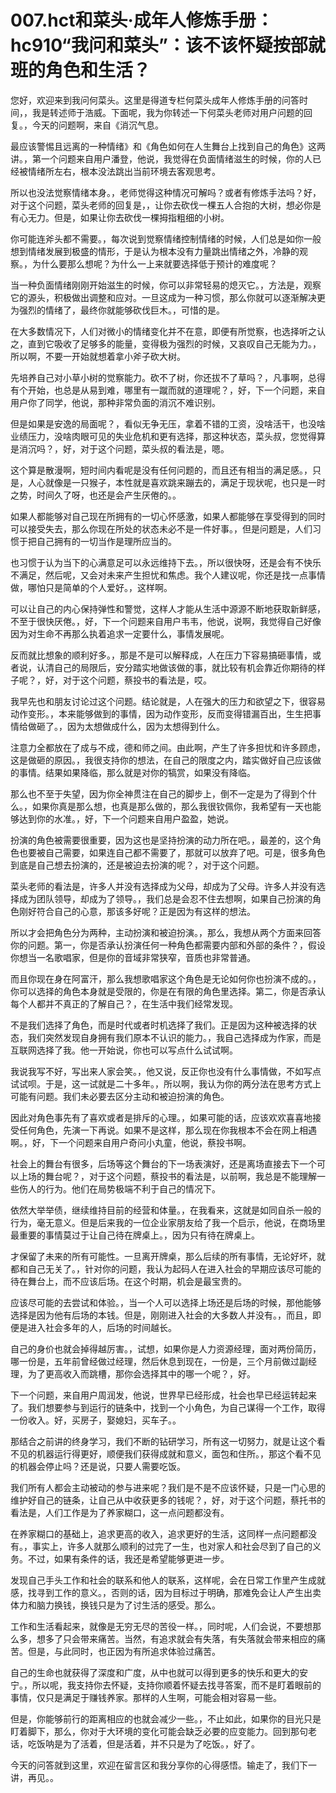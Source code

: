 # 007.hct和菜头·成年人修炼手册：hc910“我问和菜头”：该不该怀疑按部就班的角色和生活？

您好，欢迎来到我问何菜头。这里是得道专栏何菜头成年人修炼手册的问答时间，，我是转述师于浩威。下面呢，我为你转述一下何菜头老师对用户问题的回复。，今天的问题啊，来自《消沉气息。

最应该警惕且远离的一种情绪》和《角色如何在人生舞台上找到自己的角色》这两讲。，第一个问题来自用户潘登，他说，我觉得在负面情绪滋生的时候，你的人已经被情绪所左右，根本没法跳出当前环境去客观思考。

所以也没法觉察情绪本身。，老师觉得这种情况可解吗？或者有修炼手法吗？好，对于这个问题，菜头老师的回复是，，让你去砍伐一棵五人合抱的大树，想必你是有心无力。但是，如果让你去砍伐一棵拇指粗细的小树。

你可能连斧头都不需要。，每次说到觉察情绪控制情绪的时候，人们总是如你一般想到情绪发展到极盛的情形，于是认为根本没有力量跳出情绪之外，冷静的观察。，为什么要那么想呢？为什么一上来就要选择低于预计的难度呢？

当一种负面情绪刚刚开始滋生的时候，你可以非常轻易的熄灭它。，方法是，观察它的源头，积极做出调整和应对。一旦这成为一种习惯，那么你就可以逐渐解决更为强烈的情绪了，最终你就能够砍伐巨木。，可惜的是。

在大多数情况下，人们对微小的情绪变化并不在意，即便有所觉察，也选择听之认之，直到它吸收了足够多的能量，变得极为强烈的时候，又哀叹自己无能为力。，所以啊，不要一开始就想着拿小斧子砍大树。

先培养自己对小草小树的觉察能力。砍不了树，你还拔不了草吗？，凡事啊，总得有个开始，也总是从易到难，哪里有一蹴而就的道理呢？，好，下一个问题，来自用户你了同学，他说，那种非常负面的消沉不难识别。

但是如果是安逸的局面呢？，看似无争无压，拿着不错的工资，没啥活干，也没啥业绩压力，没啥肉眼可见的失业危机和更有选择，那这种状态，菜头叔，您觉得算是消沉吗？，好，对于这个问题，菜头叔的看法是，嗯。

这个算是散漫啊，短时间内看呢是没有任何问题的，而且还有相当的满足感。，只是，人心就像是一只猴子，本性就是喜欢跳来蹦去的，满足于现状呢，也只是一时之势，时间久了呀，也还是会产生厌倦的。。

如果人都能够对自己现在所拥有的一切心怀感激，如果人都能够在享受得到的同时可以接受失去，那么你现在所处的状态未必不是一件好事。，但是问题是，人们习惯于把自己拥有的一切当作是理所应当的。

也习惯于认为当下的心满意足可以永远维持下去。，所以很快呀，还是会有不快乐不满足，然后呢，又会对未来产生担忧和焦虑。我个人建议呢，你还是找一点事情做，哪怕只是简单的个人爱好。，这样啊。

可以让自己的内心保持弹性和警觉，这样人才能从生活中源源不断地获取新鲜感，不至于很快厌倦。，好，下一个问题来自用户韦韦，他说，说啊，我觉得自己好像因为对生命不再那么执着追求一定要什么，事情发展呢。

反而就比想象的顺利好多。，那是不是可以解释成，人在压力下容易搞砸事情，或者说，认清自己的局限后，安分踏实地做该做的事，就比较有机会靠近你期待的样子呢？，好，对于这个问题，蔡投书的看法是，哎。

我早先也和朋友讨论过这个问题。结论就是，人在强大的压力和欲望之下，很容易动作变形。，本来能够做到的事情，因为动作变形，反而变得错漏百出，生生把事情给做砸了。，因为太想做成什么，因为太想得到什么。

注意力全都放在了成与不成，德和师之间。由此啊，产生了许多担忧和许多顾虑，这是做砸的原因。，我很支持你的想法，在自己的限度之内，踏实做好自己应该做的事情。结果如果降临，那么就是对你的犒赏，如果没有降临。

那么也不至于失望，因为你全神贯注在自己的脚步上，倒不一定是为了得到个什么。，如果你真是那么想，也真是那么做的，那么我很钦佩你，我希望有一天也能够达到你的水准。，好，下一个问题来自用户盈盈，她说。

扮演的角色被需要很重要，因为这也是坚持扮演的动力所在吧。，最差的，这个角色也要被自己需要，如果连自己都不需要了，那就可以放弃了吧。可是，很多角色到底是自己想去扮演的，还是被迫去扮演的呢？，对于这个问题。

菜头老师的看法是，许多人并没有选择成为父母，却成为了父母。许多人并没有选择成为团队领导，却成为了领导。，我们总是会忍不住去想啊，如果自己扮演的角色刚好符合自己的心意，那该多好呢？正是因为有这样的想法。

所以才会把角色分为两种，主动扮演和被迫扮演。，那么，我想从两个方面来回答你的问题。第一，你是否承认扮演任何一种角色都需要内部和外部的条件？，假设你想当一名歌唱家，但是你的音域非常狭窄，音质也非常普通。

而且你现在身在阿富汗，那么我想歌唱家这个角色是无论如何你也扮演不成的。，你可以选择的角色本身就是受限的，你是在有限的角色里选择。第二，你是否承认每个人都并不真正的了解自己？，在生活中我们经常发现。

不是我们选择了角色，而是时代或者时机选择了我们。正是因为这种被选择的状态，我们突然发现自身拥有我们原本不认识的能力。，我自己选择成为作家，而是互联网选择了我。他一开始说，你也可以写点什么试试啊。

我说我写不好，写出来人家会笑。，他又说，反正你也没有什么事情做，不如写点试试呗。于是，这一试就是二十多年。，所以啊，我认为你的两分法在思考方式上可能有问题。我们未必要去区分主动和被迫扮演的角色。

因此对角色事先有了喜欢或者是排斥的心理。，如果可能的话，应该欢欢喜喜地接受任何角色，先演一下再说。如果不是这样，那么现在你我根本不会在网上相遇啊。，好，下一个问题来自用户奇问小丸童，他说，蔡投书啊。

社会上的舞台有很多，后场等这个舞台的下一场表演好，还是离场直接去下一个可以上场的舞台呢？，对于这个问题，蔡投书的看法是，以前啊，我总是不能理解一些伤人的行为。他们在局势极端不利于自己的情况下。

依然大举举债，继续维持目前的经营和体量。，在我看来，这就是如同自杀一般的行为，毫无意义。但是后来我的一位企业家朋友给了我一个启示，他说，在商场里最重要的事情莫过于让自己待在牌桌上。，因为只有待在牌桌上。

才保留了未来的所有可能性。一旦离开牌桌，那么后续的所有事情，无论好坏，就都和自己无关了。，针对你的问题，我认为起码人在进入社会的早期应该尽可能的待在舞台上，而不应该后场。在这个时期，机会是最宝贵的。

应该尽可能的去尝试和体验。，当一个人可以选择上场还是后场的时候，那他能够选择是因为他有后场的本钱。但是，刚刚进入社会的大多数人并没有。，而且，即便是进入社会多年的人，后场的时间越长。

自己的身价也就会掉得越厉害。，试想，如果你是人力资源经理，面对两份简历，哪一份是，五年前曾经做过经理，然后休息到现在，一份是，三个月前做过副经理，为了更高收入而跳槽，那你会选择其中的哪一个呢？，好。

下一个问题，来自用户周润发，他说，世界早已经形成，社会也早已经运转起来了。我们想要参与到运行的链条中，找到一个小角色，为自己谋得一个工作，取得一份收入。好，买房子，娶媳妇，买车子。。

那结合之前讲的终身学习，我们不断的钻研学习，所有这一切努力，就是让这个看不见的机器运行得更好，顺便我们获得成就和意义，面包和住所。，那这个看不见的机器会停止吗？还是说，只要人需要吃饭。

我们所有人都会主动被动的参与进来呢？我们是不是不应该怀疑，只是一门心思的维护好自己的链条，让自己从中收获更多的钱呢？，好，对于这个问题，蔡托书的看法是，人们工作是为了养家糊口，这一点问题都没有。

在养家糊口的基础上，追求更高的收入，追求更好的生活，这同样一点问题都没有。，事实上，许多人就那么顺利的过完了一生，也对家人和社会尽到了自己的义务。不过，如果有条件的话，我还是希望能够更进一步。

发现自己手头工作和社会的联系和他人的联系，这样呢，会在日常工作里产生成就感，找寻到工作的意义。，否则的话，因为目标过于明确，那难免会让人产生出卖体力和脑力换钱，换钱只是为了讨生活的感受。那么。

工作和生活看起来，就像是无穷无尽的苦役一样。，同时呢，人们会说，不要想那么多，想多了只会带来痛苦。当然，有追求就会有失落，有失落就会带来相应的痛苦。但是，与此同时，也正因为有所追求体验过痛苦。

自己的生命也就获得了深度和广度，从中也就可以得到更多的快乐和更大的安宁。，所以呢，我支持你去怀疑，支持你顺着怀疑去找寻答案，而不是盯着眼前的事情，仅只是满足于赚钱养家。那样的人生啊，可能会相对容易一些。

但是，你能够前行的距离相应的也就会减少一些。，不止如此，如果你的目光只是盯着脚下，那么，你对于大环境的变化可能会缺乏必要的应变能力。回到那句老话，吃饭呐是为了活着，但是活着，并不只是为了吃饭。，好了。

今天的问答就到这里，欢迎在留言区和我分享你的心得感悟。输走了，我们下一讲，再见。。